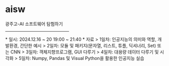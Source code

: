 # aisw
광주고-AI 소프트웨어 탐험하기
<hr width=40%/>  
* 일시: 2024.12.16 ~ 20 19:00 ~ 21:40
* 자료
  > 1일차: 인공지능의 의미와 역할, 개발환경, 간단한 예시
  > 2일차: 모듈 및 패키지(문자열, 리스트, 튜플, 딕셔너리, Set) 또는 CNN 
  > 3일차: 객체지향프로그램, GUI 다루기
  > 4일차: 대용량 데이터 다루기 및 시각화
  > 5일차: Numpy, Pandas 및 Visual Python을 활용한 인공지능 실습
